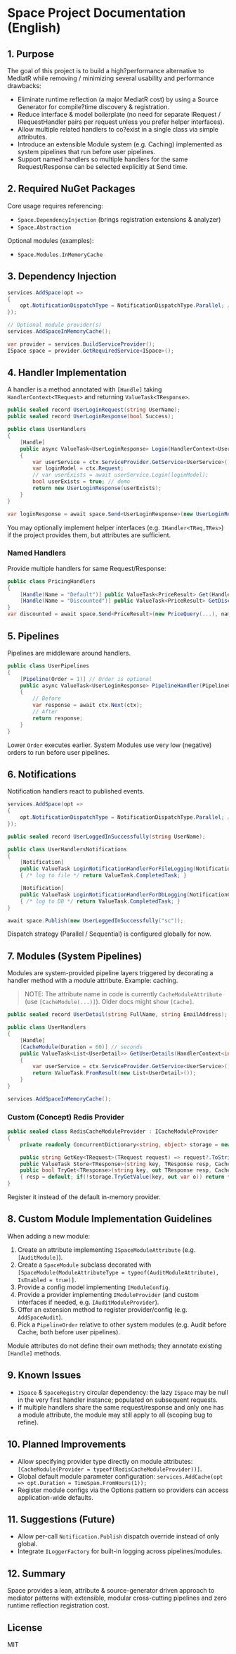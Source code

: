 # Space Project Documentation (English)

## 1. Purpose
The goal of this project is to build a high?performance alternative to MediatR while removing / minimizing several usability and performance drawbacks:
- Eliminate runtime reflection (a major MediatR cost) by using a Source Generator for compile?time discovery & registration.
- Reduce interface & model boilerplate (no need for separate IRequest / IRequestHandler pairs per request unless you prefer helper interfaces).
- Allow multiple related handlers to co?exist in a single class via simple attributes.
- Introduce an extensible Module system (e.g. Caching) implemented as system pipelines that run before user pipelines.
- Support named handlers so multiple handlers for the same Request/Response can be selected explicitly at Send time.

## 2. Required NuGet Packages
Core usage requires referencing:
- `Space.DependencyInjection` (brings registration extensions & analyzer)
- `Space.Abstraction`

Optional modules (examples):
- `Space.Modules.InMemoryCache`

## 3. Dependency Injection
```csharp
services.AddSpace(opt =>
{
    opt.NotificationDispatchType = NotificationDispatchType.Parallel; // or Sequential
});

// Optional module provider(s)
services.AddSpaceInMemoryCache();

var provider = services.BuildServiceProvider();
ISpace space = provider.GetRequiredService<ISpace>();
```

## 4. Handler Implementation
A handler is a method annotated with `[Handle]` taking `HandlerContext<TRequest>` and returning `ValueTask<TResponse>`.
```csharp
public sealed record UserLoginRequest(string UserName);
public sealed record UserLoginResponse(bool Success);

public class UserHandlers
{
    [Handle]
    public async ValueTask<UserLoginResponse> Login(HandlerContext<UserLoginRequest> ctx)
    {
        var userService = ctx.ServiceProvider.GetService<UserService>();
        var loginModel = ctx.Request;
        // var userExists = await userService.Login(loginModel);
        bool userExists = true; // demo
        return new UserLoginResponse(userExists);
    }
}

var loginResponse = await space.Send<UserLoginResponse>(new UserLoginRequest("sc"));
```
You may optionally implement helper interfaces (e.g. `IHandler<TReq,TRes>`) if the project provides them, but attributes are sufficient.

### Named Handlers
Provide multiple handlers for same Request/Response:
```csharp
public class PricingHandlers
{
    [Handle(Name = "Default")] public ValueTask<PriceResult> Get(HandlerContext<PriceQuery> ctx) => ...;
    [Handle(Name = "Discounted")] public ValueTask<PriceResult> GetDiscount(HandlerContext<PriceQuery> ctx) => ...;
}
var discounted = await space.Send<PriceResult>(new PriceQuery(...), name: "Discounted");
```

## 5. Pipelines
Pipelines are middleware around handlers.
```csharp
public class UserPipelines
{
    [Pipeline(Order = 1)] // Order is optional
    public async ValueTask<UserLoginResponse> PipelineHandler(PipelineContext<UserLoginRequest> ctx)
    {
        // Before
        var response = await ctx.Next(ctx);
        // After
        return response;
    }
}
```
Lower `Order` executes earlier. System Modules use very low (negative) orders to run before user pipelines.

## 6. Notifications
Notification handlers react to published events.
```csharp
services.AddSpace(opt =>
{
    opt.NotificationDispatchType = NotificationDispatchType.Parallel; // or Sequential
});

public sealed record UserLoggedInSuccessfully(string UserName);

public class UserHandlersNotifications
{
    [Notification]
    public ValueTask LoginNotificationHandlerForFileLogging(NotificationContext<UserLoggedInSuccessfully> ctx)
    { /* log to file */ return ValueTask.CompletedTask; }

    [Notification]
    public ValueTask LoginNotificationHandlerForDbLogging(NotificationContext<UserLoggedInSuccessfully> ctx)
    { /* log to DB */ return ValueTask.CompletedTask; }
}

await space.Publish(new UserLoggedInSuccessfully("sc"));
```
Dispatch strategy (Parallel / Sequential) is configured globally for now.

## 7. Modules (System Pipelines)
Modules are system-provided pipeline layers triggered by decorating a handler method with a module attribute. Example: caching.

> NOTE: The attribute name in code is currently `CacheModuleAttribute` (use `[CacheModule(...)]`). Older docs might show `[Cache]`.

```csharp
public sealed record UserDetail(string FullName, string EmailAddress);

public class UserHandlers
{
    [Handle]
    [CacheModule(Duration = 60)] // seconds
    public ValueTask<List<UserDetail>> GetUserDetails(HandlerContext<int> ctx)
    {
        var userService = ctx.ServiceProvider.GetService<UserService>();
        return ValueTask.FromResult(new List<UserDetail>());
    }
}

services.AddSpaceInMemoryCache();
```
### Custom (Concept) Redis Provider
```csharp
public sealed class RedisCacheModuleProvider : ICacheModuleProvider
{
    private readonly ConcurrentDictionary<string, object> storage = new();

    public string GetKey<TRequest>(TRequest request) => request?.ToString();
    public ValueTask Store<TResponse>(string key, TResponse resp, CacheModuleConfig cfg) { storage[key] = resp; return default; }
    public bool TryGet<TResponse>(string key, out TResponse resp, CacheModuleConfig cfg)
    { resp = default; if(!storage.TryGetValue(key, out var o)) return false; resp = (TResponse)o; return true; }
}
```
Register it instead of the default in-memory provider.

## 8. Custom Module Implementation Guidelines
When adding a new module:
1. Create an attribute implementing `ISpaceModuleAttribute` (e.g. `[AuditModule]`).
2. Create a `SpaceModule` subclass decorated with `[SpaceModule(ModuleAttributeType = typeof(AuditModuleAttribute), IsEnabled = true)]`.
3. Provide a config model implementing `IModuleConfig`.
4. Provide a provider implementing `IModuleProvider` (and custom interfaces if needed, e.g. `IAuditModuleProvider`).
5. Offer an extension method to register provider/config (e.g. `AddSpaceAudit`).
6. Pick a `PipelineOrder` relative to other system modules (e.g. Audit before Cache, both before user pipelines).

Module attributes do not define their own methods; they annotate existing `[Handle]` methods.

## 9. Known Issues
- `ISpace` & `SpaceRegistry` circular dependency: the lazy `ISpace` may be null in the very first handler instance; populated on subsequent requests.
- If multiple handlers share the same request/response and only one has a module attribute, the module may still apply to all (scoping bug to refine).

## 10. Planned Improvements
- Allow specifying provider type directly on module attributes: `[CacheModule(Provider = typeof(RedisCacheModuleProvider))]`.
- Global default module parameter configuration: `services.AddCache(opt => opt.Duration = TimeSpan.FromHours(1));`
- Register module configs via the Options pattern so providers can access application-wide defaults.

## 11. Suggestions (Future)
- Allow per-call `Notification.Publish` dispatch override instead of only global.
- Integrate `ILoggerFactory` for built-in logging across pipelines/modules.

## 12. Summary
Space provides a lean, attribute & source-generator driven approach to mediator patterns with extensible, modular cross-cutting pipelines and zero runtime reflection registration cost.

## License
MIT
